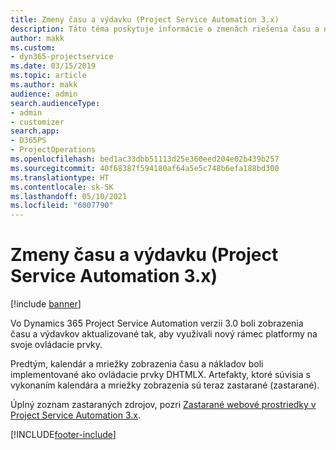```yaml
---
title: Zmeny času a výdavku (Project Service Automation 3.x)
description: Táto téma poskytuje informácie o zmenách riešenia času a nákladov.
author: makk
ms.custom:
- dyn365-projectservice
ms.date: 03/15/2019
ms.topic: article
ms.author: makk
audience: admin
search.audienceType:
- admin
- customizer
search.app:
- D365PS
- ProjectOperations
ms.openlocfilehash: bed1ac33dbb51113d25e360eed204e02b439b257
ms.sourcegitcommit: 40f68387f594180af64a5e5c748b6efa188bd300
ms.translationtype: HT
ms.contentlocale: sk-SK
ms.lasthandoff: 05/10/2021
ms.locfileid: "6007790"
---
```

# <a name="time-and-expense-changes-project-service-automation-3x"></a>Zmeny času a výdavku (Project Service Automation 3.x)

[!include [banner](../../includes/psa-now-project-operations.md)]

Vo Dynamics 365 Project Service Automation verzii 3.0 boli zobrazenia času a výdavkov aktualizované tak, aby využívali nový rámec platformy na svoje ovládacie prvky.

Predtým, kalendár a mriežky zobrazenia času a nákladov boli implementované ako ovládacie prvky DHTMLX. Artefakty, ktoré súvisia s vykonaním kalendára a mriežky zobrazenia sú teraz zastarané (zastarané).

Úplný zoznam zastaraných zdrojov, pozri [Zastarané webové prostriedky v Project Service Automation 3.x](web-resources-deprecated-v3.x.md).


[!INCLUDE[footer-include](../../includes/footer-banner.md)]